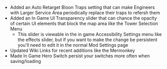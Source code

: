 - Added an Auto Retarget Bloon Traps setting that can make Engineers with Larger Service Area periodically replace their traps to refersh them
- Added an In Game UI Transparency slider that can chance the opacity of certain UI elements that block the map area like the Tower Selection Menu
  - This slider is viewable in the in game Accessibility Settings menu like the effects slider, but if you want to make the change be persistent you'll need to edit it in the normal Mod Settings page
- Updated Wiki Links for recent additions like the Mermonkey
- Made In Game Hero Switch persist your switches more often when saving/loading